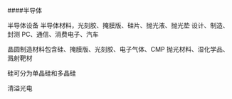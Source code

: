 ####半导体

半导体设备
半导体材料，光刻胶、掩膜版、硅片、抛光液、抛光垫
设计、制造、封测
PC、通信、消费电子、汽车

晶圆制造材料包含硅、掩膜版、光刻胶、电子气体、CMP 抛光材料、湿化学品、 溅射靶材

硅可分为单晶硅和多晶硅

清溢光电